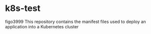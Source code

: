 # k8s-test
figo3999
This repository contains the manifest files used to deploy an application into a Kubernetes cluster
